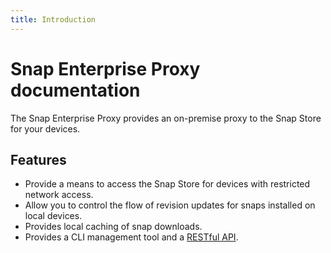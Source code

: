 ```yaml
---
title: Introduction
---
```


# Snap Enterprise Proxy documentation

The Snap Enterprise Proxy provides an on-premise proxy to the Snap Store
for your devices.

## Features

* Provide a means to access the Snap Store for devices with restricted
  network access.
* Allow you to control the flow of revision updates for snaps
  installed on local devices.
* Provides local caching of snap downloads.
* Provides a CLI management tool and a [RESTful API](api-overrides.html).



